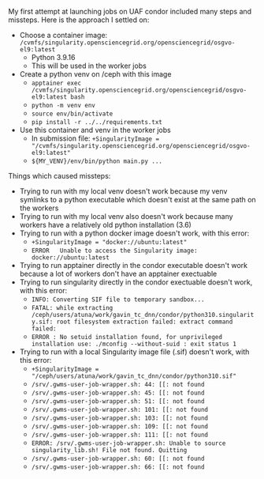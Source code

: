 My first attempt at launching jobs on UAF condor included many steps and missteps. Here is the approach I settled on:

- Choose a container image: `/cvmfs/singularity.opensciencegrid.org/opensciencegrid/osgvo-el9:latest`
  - Python 3.9.16
  - This will be used in the worker jobs
- Create a python venv on /ceph with this image
  - `apptainer exec /cvmfs/singularity.opensciencegrid.org/opensciencegrid/osgvo-el9:latest bash`
  - `python -m venv env`
  - `source env/bin/activate`
  - `pip install -r ../../requirements.txt`
- Use this container and venv in the worker jobs
  - In submission file: `+SingularityImage = "/cvmfs/singularity.opensciencegrid.org/opensciencegrid/osgvo-el9:latest"`
  - `${MY_VENV}/env/bin/python main.py ...`


Things which caused missteps:

- Trying to run with my local venv doesn't work because my venv symlinks to a python executable which doesn't exist at the same path on the workers
- Trying to run with my local venv also doesn't work because many workers have a relatively old python installation (3.6)
- Trying to run with a python docker image doesn't work, with this error:
  - `+SingularityImage = "docker://ubuntu:latest"`
  - `ERROR   Unable to access the Singularity image: docker://ubuntu:latest`
- Trying to run apptainer directly in the condor executable doesn't work because a lot of workers don't have an apptainer exectuable
- Trying to run singularity directly in the condor exectuable doesn't work, with this error:
  - `INFO: Converting SIF file to temporary sandbox... `
  - `FATAL: while extracting /ceph/users/atuna/work/gavin_tc_dnn/condor/python310.singularity.sif: root filesystem extraction failed: extract command failed:`
  - `ERROR : No setuid installation found, for unprivileged installation use: ./mconfig --without-suid : exit status 1`
- Trying to run with a local Singularity image file (.sif) doesn't work, with this error:
  - `+SingularityImage = "/ceph/users/atuna/work/gavin_tc_dnn/condor/python310.sif"`
  - `/srv/.gwms-user-job-wrapper.sh: 44: [[: not found`
  - `/srv/.gwms-user-job-wrapper.sh: 45: [[: not found`
  - `/srv/.gwms-user-job-wrapper.sh: 51: [[: not found`
  - `/srv/.gwms-user-job-wrapper.sh: 101: [[: not found`
  - `/srv/.gwms-user-job-wrapper.sh: 103: [[: not found`
  - `/srv/.gwms-user-job-wrapper.sh: 109: [[: not found`
  - `/srv/.gwms-user-job-wrapper.sh: 111: [[: not found`
  - `ERROR: /srv/.gwms-user-job-wrapper.sh: Unable to source singularity_lib.sh! File not found. Quitting`
  - `/srv/.gwms-user-job-wrapper.sh: 60: [[: not found`
  - `/srv/.gwms-user-job-wrapper.sh: 66: [[: not found`

